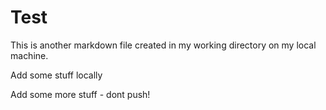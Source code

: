 Test
====

This is another markdown file created in my working directory on my local machine.

Add some stuff locally

Add some more stuff - dont push!
